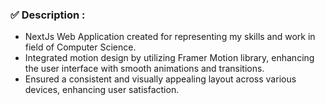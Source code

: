### ✅ Description :
- NextJs Web Application created for representing my skills and work in field of Computer Science.
- Integrated motion design by utilizing Framer Motion library, enhancing the user interface with smooth animations and
transitions.
- Ensured a consistent and visually appealing layout across various devices, enhancing user satisfaction.
